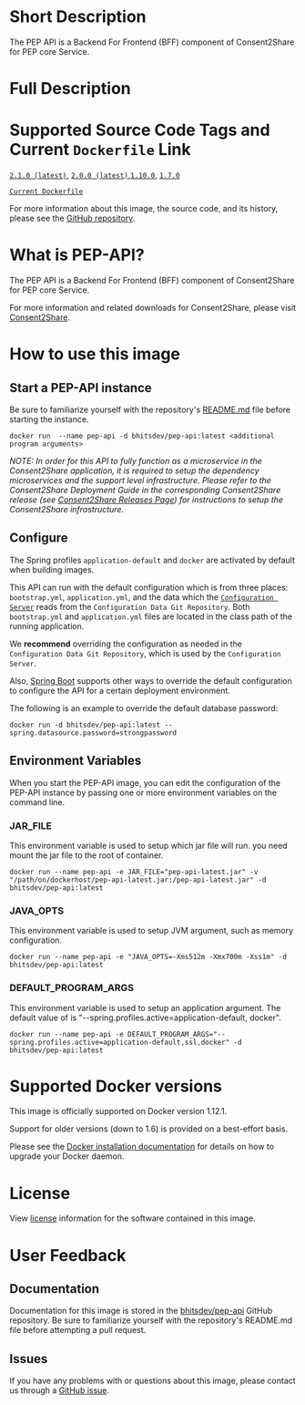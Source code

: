 # Short Description

The PEP API is a Backend For Frontend (BFF) component of Consent2Share for PEP core Service.

# Full Description

# Supported Source Code Tags and Current `Dockerfile` Link

[`2.1.0 (latest)`](https://github.com/bhits-dev/pep-api/releases/tag/2.1.0), [`2.0.0 (latest)`](https://github.com/bhits-dev/pep-api/releases/tag/2.0.0),[`1.10.0`](https://github.com/bhits-dev/pep-api/releases/tag/1.10.0), [`1.7.0`](https://github.com/bhits-dev/pep-api/releases/tag/1.7.0)

[`Current Dockerfile`](../pep-api/src/main/docker/Dockerfile)

For more information about this image, the source code, and its history, please see the [GitHub repository](https://github.com/bhits-dev/pep-api).

# What is PEP-API?

The PEP API is a Backend For Frontend (BFF) component of Consent2Share for PEP core Service.

For more information and related downloads for Consent2Share, please visit [Consent2Share](https://bhits-dev.github.io/consent2share/).
# How to use this image

## Start a PEP-API instance

Be sure to familiarize yourself with the repository's [README.md](https://github.com/bhits-dev/pep-api) file before starting the instance.

`docker run  --name pep-api -d bhitsdev/pep-api:latest <additional program arguments>`

*NOTE: In order for this API to fully function as a microservice in the Consent2Share application, it is required to setup the dependency microservices and the support level infrastructure. Please refer to the Consent2Share Deployment Guide in the corresponding Consent2Share release (see [Consent2Share Releases Page](https://github.com/bhits-dev/consent2share/releases)) for instructions to setup the Consent2Share infrastructure.*
## Configure

The Spring profiles `application-default` and `docker` are activated by default when building images.

This API can run with the default configuration which is from three places: `bootstrap.yml`, `application.yml`, and the data which the [`Configuration Server`](https://github.com/bhits-dev/config-server) reads from the `Configuration Data Git Repository`. Both `bootstrap.yml` and `application.yml` files are located in the class path of the running application.

We **recommend** overriding the configuration as needed in the `Configuration Data Git Repository`, which is used by the `Configuration Server`.

Also, [Spring Boot](https://projects.spring.io/spring-boot/) supports other ways to override the default configuration to configure the API for a certain deployment environment. 

The following is an example to override the default database password:

`docker run -d bhitsdev/pep-api:latest --spring.datasource.password=strongpassword`

## Environment Variables

When you start the PEP-API image, you can edit the configuration of the PEP-API instance by passing one or more environment variables on the command line. 

### JAR_FILE

This environment variable is used to setup which jar file will run. you need mount the jar file to the root of container.

`docker run --name pep-api -e JAR_FILE="pep-api-latest.jar" -v "/path/on/dockerhost/pep-api-latest.jar:/pep-api-latest.jar" -d bhitsdev/pep-api:latest`

### JAVA_OPTS 

This environment variable is used to setup JVM argument, such as memory configuration.

`docker run --name pep-api -e "JAVA_OPTS=-Xms512m -Xmx700m -Xss1m" -d bhitsdev/pep-api:latest`

### DEFAULT_PROGRAM_ARGS 

This environment variable is used to setup an application argument. The default value of is "--spring.profiles.active=application-default, docker".

`docker run --name pep-api -e DEFAULT_PROGRAM_ARGS="--spring.profiles.active=application-default,ssl,docker" -d bhitsdev/pep-api:latest`

# Supported Docker versions

This image is officially supported on Docker version 1.12.1.

Support for older versions (down to 1.6) is provided on a best-effort basis.

Please see the [Docker installation documentation](https://docs.docker.com/engine/installation/) for details on how to upgrade your Docker daemon.

# License

View [license](https://github.com/bhits-dev/pep-api/blob/master/LICENSE) information for the software contained in this image.

# User Feedback

## Documentation 

Documentation for this image is stored in the [bhitsdev/pep-api](https://github.com/bhits-dev/pep-api) GitHub repository. Be sure to familiarize yourself with the repository's README.md file before attempting a pull request.

## Issues

If you have any problems with or questions about this image, please contact us through a [GitHub issue](https://github.com/bhits-dev/pep-api/issues).